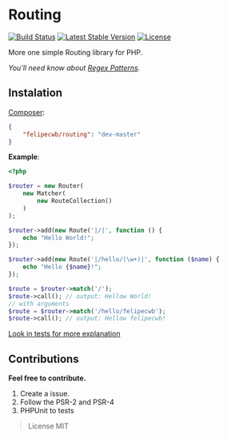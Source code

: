 Routing
=======

[![Build Status](https://travis-ci.org/felipecwb/Routing.svg?branch=develop)](https://travis-ci.org/felipecwb/Routing)
[![Latest Stable Version](https://poser.pugx.org/felipecwb/routing/v/stable.svg)](https://packagist.org/packages/felipecwb/routing)
[![License](https://poser.pugx.org/felipecwb/routing/license.svg)](https://packagist.org/packages/felipecwb/routing)

More one simple Routing library for PHP.

*You'll need know about [Regex Patterns](http://php.net/manual/en/pcre.pattern.php).*

## Instalation
[Composer](https://packagist.org/packages/felipecwb/routing):
```json
{
    "felipecwb/routing": "dev-master"
}
```

**Example**:
```php
<?php

$router = new Router(
    new Matcher(
        new RouteCollection()
    )
);

$router->add(new Route('|/|', function () {
    echo "Hello World!";
});

$router->add(new Route('|/hello/(\w+)|', function ($name) {
    echo "Hello {$name}!";
});

$route = $router->match('/');
$route->call(); // output: Hellow World!
// with arguments
$route = $router->match('/hello/felipecwb');
$route->call(); // output: Hellow felipecwb!
```

[Look in tests for more explanation](tests)

## Contributions

**Feel free to contribute.**

1. Create a issue.
2. Follow the PSR-2 and PSR-4
3. PHPUnit to tests

> License MIT
